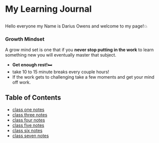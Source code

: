 # My Learning Journal 

##
Hello everyone my Name is Darius Owens and welcome to my page!:boom:
### Growth Mindset
A grow mind set is one that if you **never stop putting in the work** to learn something new you will eventually master that subject.  

- **Get enough rest!**:bed:
- take 10 to 15 minute breaks every couple hours!
- If the work gets to challenging take a few moments and get your mind off work.

## Table of Contents
- [class one notes](dayonereadingnotes.md)
- [class three notes](daythreereadingnotes.md)
- [class four notes](dayfourreadingnotes.md)
- [class five notes](dayfivereadingnotes.md)
- [class six notes](daysixreadingnotes.md)
- [class seven notes](daysevenreadingnotes.md)